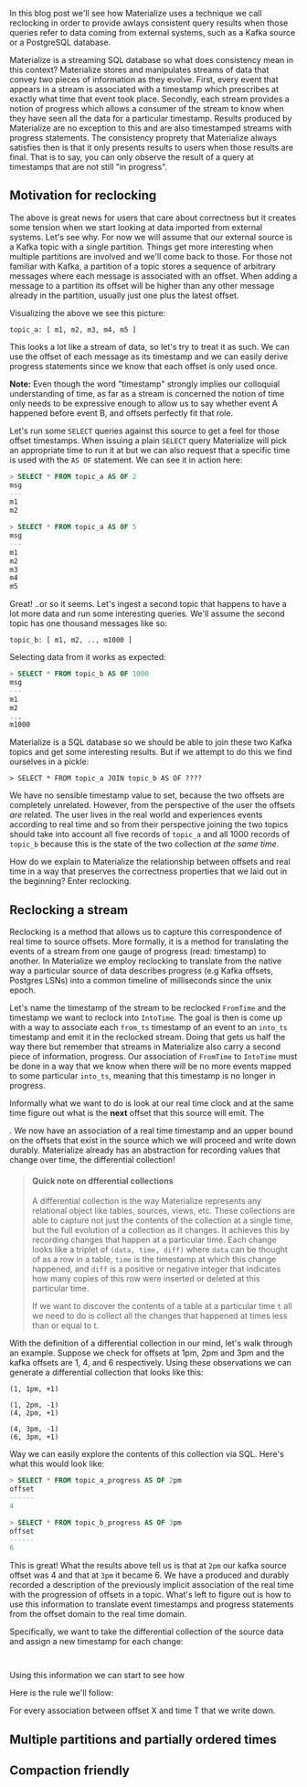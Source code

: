 In this blog post we'll see how Materialize uses a technique we call reclocking in order to provide
awlays consistent query results when those queries refer to data coming from external systems, such
as a Kafka source or a PostgreSQL database.


Materialize is a streaming SQL database so what does consistency mean in this context? Materialize
stores and manipulates streams of data that convey two pieces of information as they evolve. First,
every event that appears in a stream is associated with a timestamp which prescribes at exactly
what time that event took place. Secondly, each stream provides a notion of progress which allows a
consumer of the stream to know when they have seen all the data for a particular timestamp. Results
produced by Materialize are no exception to this and are also timestamped streams with progress
statements. The consistency proprety that Materialize always satisfies then is that it only
presents results to users when those results are final. That is to say, you can only observe the
result of a query at timestamps that are not still "in progress".

## Motivation for reclocking

The above is great news for users that care about correctness but it creates some tension when we
start looking at data imported from external systems. Let's see why. For now we will assume that
our external source is a Kafka topic with a single partition. Things get more interesting when
multiple partitions are involved and we'll come back to those. For those not familiar with Kafka, a
partition of a topic stores a sequence of arbitrary messages where each message is associated with
an offset. When adding a message to a partition its offset will be higher than any other message
already in the partition, usually just one plus the latest offset.

Visualizing the above we see this picture:

```
topic_a: [ m1, m2, m3, m4, m5 ]
```

This looks a lot like a stream of data, so let's try to treat it as such. We can use the offset of
each message as its timestamp and we can easily derive progress statements since we know that each
offset is only used once.

**Note:** Even though the word "timestamp" strongly implies our colloquial understanding of time,
as far as a stream is concerned the notion of time only needs to be expressive enough to allow us
to say whether event A happened before event B, and offsets perfectly fit that role.

Let's run some `SELECT` queries against this source to get a feel for those offset timestamps. When
issuing a plain `SELECT` query Materialize will pick an appropriate time to run it at but we can
also request that a specific time is used with the `AS OF` statement. We can see it in action here:

```sql
> SELECT * FROM topic_a AS OF 2
msg
---
m1
m2

> SELECT * FROM topic_a AS OF 5
msg
---
m1
m2
m3
m4
m5
```

Great! ..or so it seems. Let's ingest a second topic that happens to have a lot more data and run
some interesting queries. We'll assume the second topic has one thousand messages like so:

```
topic_b: [ m1, m2, .., m1000 ]
```

Selecting data from it works as expected:

```sql
> SELECT * FROM topic_b AS OF 1000
msg
---
m1
m2
...
m1000
```

Materialize is a SQL database so we should be able to join these two Kafka topics and get some
interesting results. But if we attempt to do this we find ourselves in a pickle:

```
> SELECT * FROM topic_a JOIN topic_b AS OF ????
```

We have no sensible timestamp value to set, because the two offsets are completely unrelated.
However, from the perspective of the user the offsets *are* related. The user lives in the real
world and experiences events according to real time and so from their perspective joining the two
topics should take into account all five records of `topic_a` and all 1000 records of `topic_b`
because this is the state of the two collection *at the same time*.

How do we explain to Materialize the relationship between offsets and real time in a way that
preserves the correctness properties that we laid out in the beginning? Enter reclocking.

## Reclocking a stream

Reclocking is a method that allows us to capture this correspondence of real time to source
offsets. More formally, it is a method for translating the events of a stream from one gauge of
progress (read: timestamp) to another. In Materialize we employ reclocking to translate from the
native way a particular source of data describes progress (e.g Kafka offsets, Postgres LSNs) into a
common timeline of milliseconds since the unix epoch.

Let's name the timestamp of the stream to be reclocked `FromTime` and the timestamp we want to
reclock into `IntoTime`. The goal is then is come up with a way to associate each `from_ts`
timestamp of an event to an `into_ts` timestamp and emit it in the reclocked stream. Doing that
gets us half the way there but remember that streams in Materialize also carry a second piece of
information, progress. Our association of `FromTime` to `IntoTime` must be done in a way that we
know when there will be no more events mapped to some particular `into_ts`, meaning that this
timestamp is no longer in progress.

Informally what we want to do is look at our real time clock and at the same time figure out what
is the **next** offset that this source will emit. The

. We now have an association of a real time timestamp
and an upper bound on the offsets that exist in the source which we will proceed and write down
durably. Materialize already has an abstraction for recording values that change over time, the
differential collection!

> #### Quick note on dfferential collections
>
> A differential collection is the way Materialize represents any relational object like tables,
> sources, views, etc. These collections are able to capture not just the contents of the collection
> at a single time, but the full evolution of a collection as it changes. It achieves this by
> recording changes that happen at a particular time. Each change looks like a triplet of `(data,
> time, diff)` where `data` can be thought of as a row in a table, `time` is the timestamp at which
> this change happened, and `diff` is a positive or negative integer that indicates how many copies
> of this row were inserted or deleted at this particular time.
>
> If we want to discover the contents of a table at a particular time `t` all we need to do is
> collect all the changes that happened at times less than or equal to t.

With the definition of a differential collection in our mind, let's walk through an example.
Suppose we check for offsets at 1pm, 2pm and 3pm and the kafka offsets are 1, 4, and 6
respectively. Using these observations we can generate a differential collection that looks like
this:


```
(1, 1pm, +1)

(1, 2pm, -1)
(4, 2pm, +1)

(4, 3pm, -1)
(6, 3pm, +1)
```

Way we can easily explore the contents of this collection via SQL. Here's what this would look
like:


```sql
> SELECT * FROM topic_a_progress AS OF 2pm
offset
------
4

> SELECT * FROM topic_b_progress AS OF 3pm
offset
------
6
```

This is great! What the results above tell us is that at `2pm` our kafka source offset was 4 and
that at `3pm` it became 6. We have a produced and durably recorded a description of the previously
implicit association of the real time with the progression of offsets in a topic. What's left to
figure out is how to use this information to translate event timestamps and progress statements
from the offset domain to the real time domain.


Specifically, we want to take the differential collection of the source data and assign a new
timestamp for each change:

```


```




Using this information we can start to see how



Here is the rule we'll follow:

For every association between offset X and time T that we write down.






## Multiple partitions and partially ordered times



## Compaction friendly
